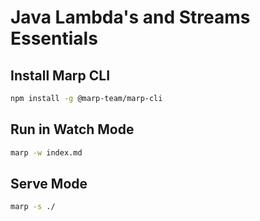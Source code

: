 # Java Lambda's and Streams Essentials

## Install Marp CLI

```bash
npm install -g @marp-team/marp-cli
```

## Run in Watch Mode

```bash
marp -w index.md
```

## Serve Mode

```bash
marp -s ./
```
